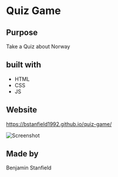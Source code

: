 # Quiz Game

## Purpose

Take a Quiz about Norway

## built with

* HTML
* CSS
* JS

## Website

https://bstanfield1992.github.io/quiz-game/

![Screenshot](.assets/images/quiz.png)

## Made by

Benjamin Stanfield